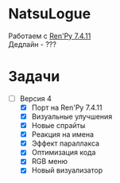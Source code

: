 # NatsuLogue
Работаем с [Ren'Py 7.4.11](https://www.renpy.org/release/7.4.11)  
Дедлайн - ???

# Задачи
- [ ] Версия 4
    - [x] Порт на Ren'Py 7.4.11 
    - [x] Визуальные улучшения
    - [x] Новые спрайты
    - [x] Реакция на имена
    - [x] Эффект параллакса
    - [x] Оптимизация кода
    - [x] RGB меню
    - [x] Новый визуализатор  
